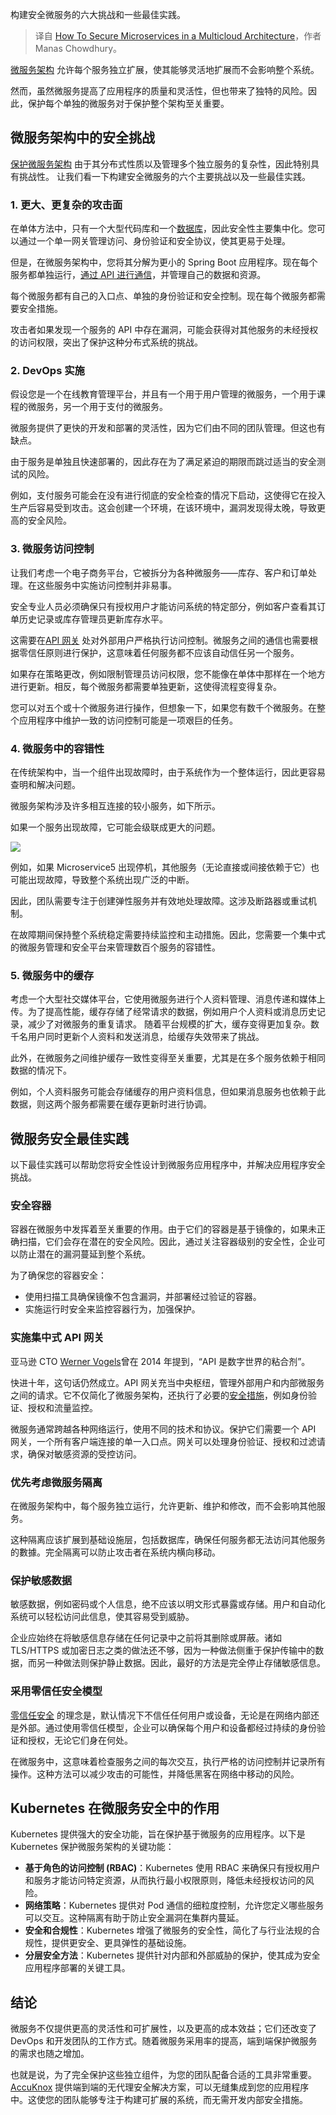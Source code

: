 
<!--
title: 多云架构中微服务的安全保护方法
cover: https://cdn.thenewstack.io/media/2024/10/e8be8465-microservices.jpg
-->

构建安全微服务的六大挑战和一些最佳实践。

> 译自 [How To Secure Microservices in a Multicloud Architecture](https://thenewstack.io/how-to-secure-microservices-in-a-multicloud-architecture/)，作者 Manas Chowdhury。

[微服务架构](https://thenewstack.io/microservices/) 允许每个服务独立扩展，使其能够灵活地扩展而不会影响整个系统。

然而，虽然微服务提高了应用程序的质量和灵活性，但也带来了独特的风险。因此，保护每个单独的微服务对于保护整个架构至关重要。

## 微服务架构中的安全挑战

[保护微服务架构](https://www.accuknox.com/blog/microservice-security) 由于其分布式性质以及管理多个独立服务的复杂性，因此特别具有挑战性。
让我们看一下构建安全微服务的六个主要挑战以及一些最佳实践。

### 1. 更大、更复杂的攻击面

在单体方法中，只有一个大型代码库和一个[数据库](https://thenewstack.io/data/)，因此安全性主要集中化。您可以通过一个单一网关管理访问、身份验证和安全协议，使其更易于处理。

但是，在微服务架构中，您将其分解为更小的 Spring Boot 应用程序。现在每个服务都单独运行，[通过 API 进行通信](https://roadmap.sh/best-practices/api-security)，并管理自己的数据和资源。

每个微服务都有自己的入口点、单独的身份验证和安全控制。现在每个微服务都需要安全措施。

攻击者如果发现一个服务的 API 中存在漏洞，可能会获得对其他服务的未经授权的访问权限，突出了保护这种分布式系统的挑战。

### 2. DevOps 实施

假设您是一个在线教育管理平台，并且有一个用于用户管理的微服务，一个用于课程的微服务，另一个用于支付的微服务。

微服务提供了更快的开发和部署的灵活性，因为它们由不同的团队管理。但这也有缺点。

由于服务是单独且快速部署的，因此存在为了满足紧迫的期限而跳过适当的安全测试的风险。

例如，支付服务可能会在没有进行彻底的安全检查的情况下启动，这使得它在投入生产后容易受到攻击。这会创建一个环境，在该环境中，漏洞发现得太晚，导致更高的安全风险。

### 3. 微服务访问控制

让我们考虑一个电子商务平台，它被拆分为各种微服务——库存、客户和订单处理。在这些服务中实施访问控制并非易事。

安全专业人员必须确保只有授权用户才能访问系统的特定部分，例如客户查看其订单历史记录或库存管理员更新库存水平。

这需要在[API 网关](https://thenewstack.io/the-api-gateway-and-the-future-of-cloud-native-applications/) 处对外部用户严格执行访问控制。微服务之间的通信也需要根据零信任原则进行保护，这意味着任何服务都不应该自动信任另一个服务。

如果存在策略更改，例如限制管理员访问权限，您不能像在单体中那样在一个地方进行更新。相反，每个微服务都需要单独更新，这使得流程变得复杂。

您可以对五个或十个微服务进行操作，但想象一下，如果您有数千个微服务。在整个应用程序中维护一致的访问控制可能是一项艰巨的任务。

### 4. 微服务中的容错性

在传统架构中，当一个组件出现故障时，由于系统作为一个整体运行，因此更容易查明和解决问题。

微服务架构涉及许多相互连接的较小服务，如下所示。

如果一个服务出现故障，它可能会级联成更大的问题。

![](https://cdn.thenewstack.io/media/2024/10/35805753-image1a-1024x355.png)

例如，如果 Microservice5 出现停机，其他服务（无论直接或间接依赖于它）也可能出现故障，导致整个系统出现广泛的中断。

因此，团队需要专注于创建弹性服务并有效地处理故障。这涉及断路器或重试机制。

在故障期间保持整个系统稳定需要持续监控和主动措施。因此，您需要一个集中式的微服务管理和安全平台来管理数百个服务的容错性。

### 5. 微服务中的缓存

考虑一个大型社交媒体平台，它使用微服务进行个人资料管理、消息传递和媒体上传。为了提高性能，缓存存储了经常请求的数据，例如用户个人资料或消息历史记录，减少了对微服务的重复请求。
随着平台规模的扩大，缓存变得更加复杂。数千名用户同时更新个人资料和发送消息，给缓存失效带来了挑战。

此外，在微服务之间维护缓存一致性变得至关重要，尤其是在多个服务依赖于相同数据的情况下。

例如，个人资料服务可能会存储缓存的用户资料信息，但如果消息服务也依赖于此数据，则这两个服务都需要在缓存更新时进行协调。

## 微服务安全最佳实践

以下最佳实践可以帮助您将安全性设计到微服务应用程序中，并解决应用程序安全挑战。

### 安全容器

容器在微服务中发挥着至关重要的作用。由于它们的容器是基于镜像的，如果未正确扫描，它们会存在潜在的安全风险。因此，通过关注容器级别的安全性，企业可以防止潜在的漏洞蔓延到整个系统。

为了确保您的容器安全：

- 使用扫描工具确保镜像不包含漏洞，并部署经过验证的容器。
- 实施运行时安全来监控容器行为，加强保护。

### 实施集中式 API 网关

亚马逊 CTO [Werner Vogels](https://x.com/Werner?prefetchTimestamp=1725429850752)曾在 2014 年提到，“API 是数字世界的粘合剂”。

快进十年，这句话仍然成立。API 网关充当中央枢纽，管理外部用户和内部微服务之间的请求。它不仅简化了微服务架构，还执行了必要的[安全措施](https://thenewstack.io/security/)，例如身份验证、授权和流量监控。

微服务通常跨越各种网络运行，使用不同的技术和协议。保护它们需要一个 API 网关，一个所有客户端连接的单一入口点。网关可以处理身份验证、授权和过滤请求，确保对敏感资源的受控访问。

### 优先考虑微服务隔离

在微服务架构中，每个服务独立运行，允许更新、维护和修改，而不会影响其他服务。

这种隔离应该扩展到基础设施层，包括数据库，确保任何服务都无法访问其他服务的數據。完全隔离可以防止攻击者在系统内横向移动。

### 保护敏感数据

敏感数据，例如密码或个人信息，绝不应该以明文形式暴露或存储。用户和自动化系统可以轻松访问此信息，使其容易受到威胁。

企业应始终在将敏感信息存储在任何记录中之前将其删除或屏蔽。诸如 TLS/HTTPS 或加密日志之类的做法还不够，因为一种做法侧重于保护传输中的数据，而另一种做法则保护静止数据。因此，最好的方法是完全停止存储敏感信息。

### 采用零信任安全模型

[零信任安全](https://thenewstack.io/what-is-zero-trust-security/) 的理念是，默认情况下不信任任何用户或设备，无论是在网络内部还是外部。通过使用零信任模型，企业可以确保每个用户和设备都经过持续的身份验证和授权，无论它们身在何处。

在微服务中，这意味着检查服务之间的每次交互，执行严格的访问控制并记录所有操作。这种方法可以减少攻击的可能性，并降低黑客在网络中移动的风险。

## Kubernetes 在微服务安全中的作用

Kubernetes 提供强大的安全功能，旨在保护基于微服务的应用程序。以下是 Kubernetes 保护微服务架构的关键功能：

- **基于角色的访问控制 (RBAC)**：Kubernetes 使用 RBAC 来确保只有授权用户和服务才能访问特定资源，从而执行最小权限原则，降低未经授权访问的风险。
- **网络策略**：Kubernetes 提供对 Pod 通信的细粒度控制，允许您定义哪些服务可以交互。这种隔离有助于防止安全漏洞在集群内蔓延。
- **安全和合规性**：Kubernetes 增强了微服务的安全性，简化了与行业法规的合规性，提供更安全、更具弹性的基础设施。
- **分层安全方法**：Kubernetes 提供针对内部和外部威胁的保护，使其成为安全应用程序部署的关键工具。

## 结论

微服务不仅提供更高的灵活性和可扩展性，以及更高的成本效益；它们还改变了 DevOps 和开发团队的工作方式。随着微服务采用率的提高，端到端保护微服务的需求也随之增加。

也就是说，为了完全保护这些独立组件，为您的团队配备合适的工具非常重要。[AccuKnox](https://www.accuknox.com/) 提供端到端的无代理安全解决方案，可以无缝集成到您的应用程序中。这使您的团队能够专注于构建可扩展的系统，而无需开发内部安全措施。



